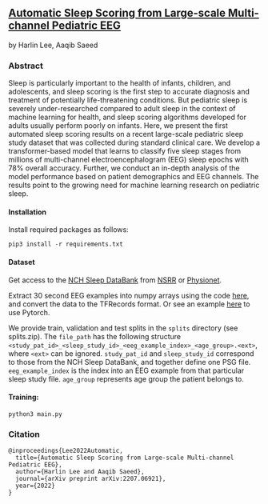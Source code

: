 [Automatic Sleep Scoring from Large-scale Multi-channel Pediatric EEG](https://arxiv.org/pdf/2207.06921.pdf)
---
by Harlin Lee, Aaqib Saeed

### Abstract
Sleep is particularly important to the health of infants, children, and adolescents, and sleep scoring is the first step to accurate diagnosis and treatment of potentially life-threatening conditions. But pediatric sleep is severely under-researched compared to adult sleep in the context of machine learning for health, and sleep scoring algorithms developed for adults usually perform poorly on infants. Here, we present the first automated sleep scoring results on a recent large-scale pediatric sleep study dataset that was collected during standard clinical care. We develop a transformer-based model that learns to classify five sleep stages from millions of multi-channel electroencephalogram (EEG) sleep epochs with 78% overall accuracy. Further, we conduct an in-depth analysis of the model performance based on patient demographics and EEG channels. The results point to the growing need for machine learning research on pediatric sleep.

#### Installation
Install required packages as follows:
```
pip3 install -r requirements.txt
```

#### Dataset 
Get access to the [NCH Sleep DataBank](https://www.nature.com/articles/s41597-022-01545-6) from [NSRR](https://sleepdata.org/datasets/nchsdb) or [Physionet](https://physionet.org/content/nch-sleep/3.1.0/).

Extract 30 second EEG examples into numpy arrays using the code [here](https://github.com/liboyue/sleep_study/blob/master/sleep_study/data.py#L67), and convert the data to the TFRecords format. Or see an example [here](https://github.com/liboyue/sleep_study) to use Pytorch.

We provide train, validation and test splits in the `splits` directory (see splits.zip). The `file_path` has the following structure `<study_pat_id>_<sleep_study_id>_<eeg_example_index>_<age_group>.<ext>`, where `<ext>` can be ignored. `study_pat_id` and `sleep_study_id` correspond to those from the NCH Sleep DataBank, and together define one PSG file. `eeg_example_index` is the index into an EEG example from that particular sleep study file. `age_group` represents age group the patient belongs to.

#### Training: 
```
python3 main.py
```

### Citation
```
@inproceedings{Lee2022Automatic,
  title={Automatic Sleep Scoring from Large-scale Multi-channel Pediatric EEG},
  author={Harlin Lee and Aaqib Saeed},
  journal={arXiv preprint arXiv:2207.06921},
  year={2022}
}
```
